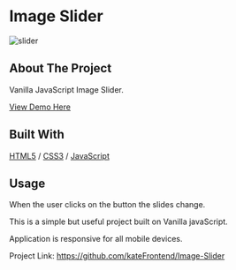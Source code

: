 <div>
  <h1>Image Slider</h1> 
  <img src="" alt="slider" width="auto">
</div>

<!-- ABOUT THE PROJECT -->
## About The Project
Vanilla JavaScript Image Slider.

  <p>
    <a href="https://slides-city.glitch.me/">View Demo Here</a>
  </p>

## Built With

[HTML5](https://www.w3schools.com/html/) / [CSS3](https://www.w3schools.com/css/) / [JavaScript](https://www.w3schools.com/js/)
 
<!-- USAGE EXAMPLES -->
## Usage
<p>When the user clicks on the button the slides change.</p>
<p>This is a simple but useful project built on Vanilla javaScript.</p>
<p>Application is responsive for all mobile devices.</p>

Project Link: https://github.com/kateFrontend/Image-Slider
